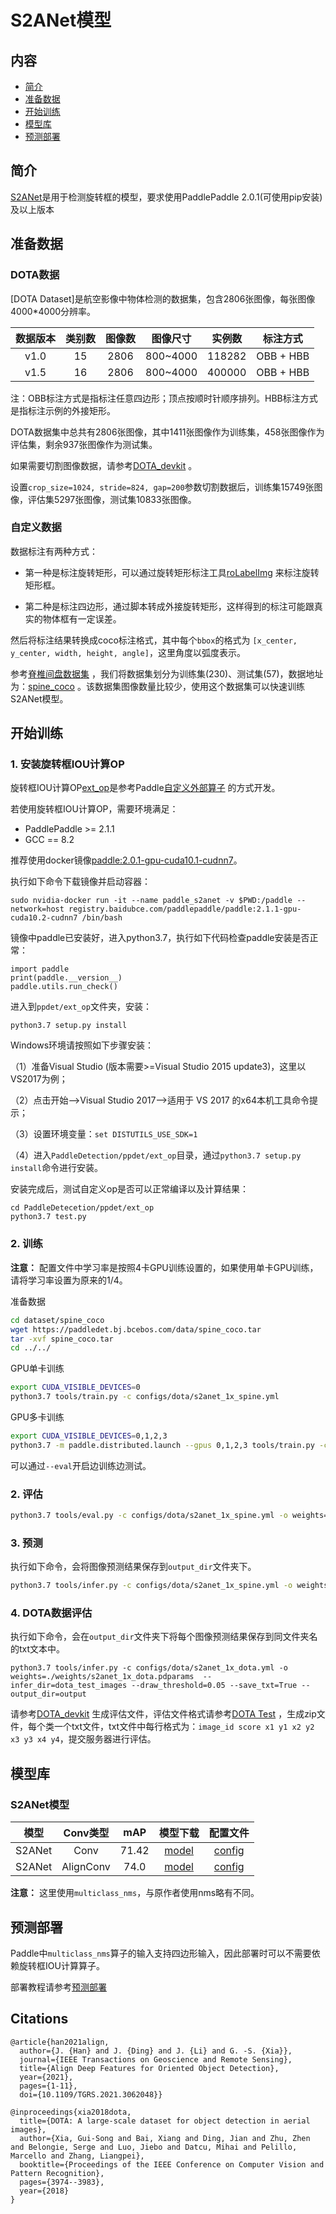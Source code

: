 # S2ANet模型

## 内容
- [简介](#简介)
- [准备数据](#准备数据)
- [开始训练](#开始训练)
- [模型库](#模型库)
- [预测部署](#预测部署)

## 简介

[S2ANet](https://arxiv.org/pdf/2008.09397.pdf)是用于检测旋转框的模型，要求使用PaddlePaddle 2.0.1(可使用pip安装)及以上版本


## 准备数据

### DOTA数据
[DOTA Dataset]是航空影像中物体检测的数据集，包含2806张图像，每张图像4000*4000分辨率。

|  数据版本  |  类别数  |   图像数   |  图像尺寸  |    实例数    |     标注方式     |
|:--------:|:-------:|:---------:|:---------:| :---------:| :------------: |
|   v1.0   |   15    |   2806    | 800~4000  |   118282    |   OBB + HBB     |
|   v1.5   |   16    |   2806    | 800~4000  |   400000    |   OBB + HBB     |

注：OBB标注方式是指标注任意四边形；顶点按顺时针顺序排列。HBB标注方式是指标注示例的外接矩形。

DOTA数据集中总共有2806张图像，其中1411张图像作为训练集，458张图像作为评估集，剩余937张图像作为测试集。

如果需要切割图像数据，请参考[DOTA_devkit](https://github.com/CAPTAIN-WHU/DOTA_devkit) 。

设置`crop_size=1024, stride=824, gap=200`参数切割数据后，训练集15749张图像，评估集5297张图像，测试集10833张图像。

### 自定义数据

数据标注有两种方式：

- 第一种是标注旋转矩形，可以通过旋转矩形标注工具[roLabelImg](https://github.com/cgvict/roLabelImg) 来标注旋转矩形框。

- 第二种是标注四边形，通过脚本转成外接旋转矩形，这样得到的标注可能跟真实的物体框有一定误差。

然后将标注结果转换成coco标注格式，其中每个`bbox`的格式为 `[x_center, y_center, width, height, angle]`，这里角度以弧度表示。

参考[脊椎间盘数据集](https://aistudio.baidu.com/aistudio/datasetdetail/85885) ，我们将数据集划分为训练集(230)、测试集(57)，数据地址为：[spine_coco](https://paddledet.bj.bcebos.com/data/spine_coco.tar) 。该数据集图像数量比较少，使用这个数据集可以快速训练S2ANet模型。


## 开始训练

### 1. 安装旋转框IOU计算OP

旋转框IOU计算OP[ext_op](../../ppdet/ext_op)是参考Paddle[自定义外部算子](https://www.paddlepaddle.org.cn/documentation/docs/zh/guides/07_new_op/new_custom_op.html) 的方式开发。

若使用旋转框IOU计算OP，需要环境满足：
- PaddlePaddle >= 2.1.1
- GCC == 8.2

推荐使用docker镜像[paddle:2.0.1-gpu-cuda10.1-cudnn7](registry.baidubce.com/paddlepaddle/paddle:2.1.1-gpu-cuda10.2-cudnn7)。

执行如下命令下载镜像并启动容器：
```
sudo nvidia-docker run -it --name paddle_s2anet -v $PWD:/paddle --network=host registry.baidubce.com/paddlepaddle/paddle:2.1.1-gpu-cuda10.2-cudnn7 /bin/bash
```

镜像中paddle已安装好，进入python3.7，执行如下代码检查paddle安装是否正常：
```
import paddle
print(paddle.__version__)
paddle.utils.run_check()
```

进入到`ppdet/ext_op`文件夹，安装：
```
python3.7 setup.py install
```

Windows环境请按照如下步骤安装：

（1）准备Visual Studio (版本需要>=Visual Studio 2015 update3)，这里以VS2017为例；

（2）点击开始-->Visual Studio 2017-->适用于 VS 2017 的x64本机工具命令提示；

（3）设置环境变量：`set DISTUTILS_USE_SDK=1`

（4）进入`PaddleDetection/ppdet/ext_op`目录，通过`python3.7 setup.py install`命令进行安装。

安装完成后，测试自定义op是否可以正常编译以及计算结果：
```
cd PaddleDetecetion/ppdet/ext_op
python3.7 test.py
```

### 2. 训练
**注意：**
配置文件中学习率是按照4卡GPU训练设置的，如果使用单卡GPU训练，请将学习率设置为原来的1/4。

准备数据
```bash
cd dataset/spine_coco
wget https://paddledet.bj.bcebos.com/data/spine_coco.tar
tar -xvf spine_coco.tar
cd ../../
```

GPU单卡训练
```bash
export CUDA_VISIBLE_DEVICES=0
python3.7 tools/train.py -c configs/dota/s2anet_1x_spine.yml
```

GPU多卡训练
```bash
export CUDA_VISIBLE_DEVICES=0,1,2,3
python3.7 -m paddle.distributed.launch --gpus 0,1,2,3 tools/train.py -c configs/dota/s2anet_1x_spine.yml
```

可以通过`--eval`开启边训练边测试。

### 2. 评估
```bash
python3.7 tools/eval.py -c configs/dota/s2anet_1x_spine.yml -o weights=output/s2anet_1x_spine/model_final.pdparams
```

### 3. 预测
执行如下命令，会将图像预测结果保存到`output_dir`文件夹下。
```bash
python3.7 tools/infer.py -c configs/dota/s2anet_1x_spine.yml -o weights=output/s2anet_1x_spine/model_final.pdparams --infer_img=demo/39006.jpg
```

### 4. DOTA数据评估
执行如下命令，会在`output_dir`文件夹下将每个图像预测结果保存到同文件夹名的txt文本中。
```
python3.7 tools/infer.py -c configs/dota/s2anet_1x_dota.yml -o weights=./weights/s2anet_1x_dota.pdparams  --infer_dir=dota_test_images --draw_threshold=0.05 --save_txt=True --output_dir=output
```

请参考[DOTA_devkit](https://github.com/CAPTAIN-WHU/DOTA_devkit) 生成评估文件，评估文件格式请参考[DOTA Test](http://captain.whu.edu.cn/DOTAweb/tasks.html) ，生成zip文件，每个类一个txt文件，txt文件中每行格式为：`image_id score x1 y1 x2 y2 x3 y3 x4 y4`，提交服务器进行评估。

## 模型库

### S2ANet模型

|     模型     |  Conv类型  |   mAP    |   模型下载   |   配置文件   |
|:-----------:|:----------:|:--------:| :----------:| :---------: |
|   S2ANet    |   Conv     |   71.42  |  [model](https://paddledet.bj.bcebos.com/models/s2anet_conv_1x_dota.pdparams) | [config](https://github.com/PaddlePaddle/PaddleDetection/tree/develop/configs/dota/s2anet_conv_1x_dota.yml)                   |
|   S2ANet    |  AlignConv |   74.0   |  [model](https://paddledet.bj.bcebos.com/models/s2anet_alignconv_2x_dota.pdparams) | [config](https://github.com/PaddlePaddle/PaddleDetection/tree/develop/configs/dota/s2anet_alignconv_2x_dota.yml)                   |

**注意：** 这里使用`multiclass_nms`，与原作者使用nms略有不同。


## 预测部署

Paddle中`multiclass_nms`算子的输入支持四边形输入，因此部署时可以不需要依赖旋转框IOU计算算子。

部署教程请参考[预测部署](../../deploy/README.md)


## Citations
```
@article{han2021align,  
  author={J. {Han} and J. {Ding} and J. {Li} and G. -S. {Xia}},  
  journal={IEEE Transactions on Geoscience and Remote Sensing},  
  title={Align Deep Features for Oriented Object Detection},  
  year={2021},
  pages={1-11},  
  doi={10.1109/TGRS.2021.3062048}}

@inproceedings{xia2018dota,
  title={DOTA: A large-scale dataset for object detection in aerial images},
  author={Xia, Gui-Song and Bai, Xiang and Ding, Jian and Zhu, Zhen and Belongie, Serge and Luo, Jiebo and Datcu, Mihai and Pelillo, Marcello and Zhang, Liangpei},
  booktitle={Proceedings of the IEEE Conference on Computer Vision and Pattern Recognition},
  pages={3974--3983},
  year={2018}
}
```
